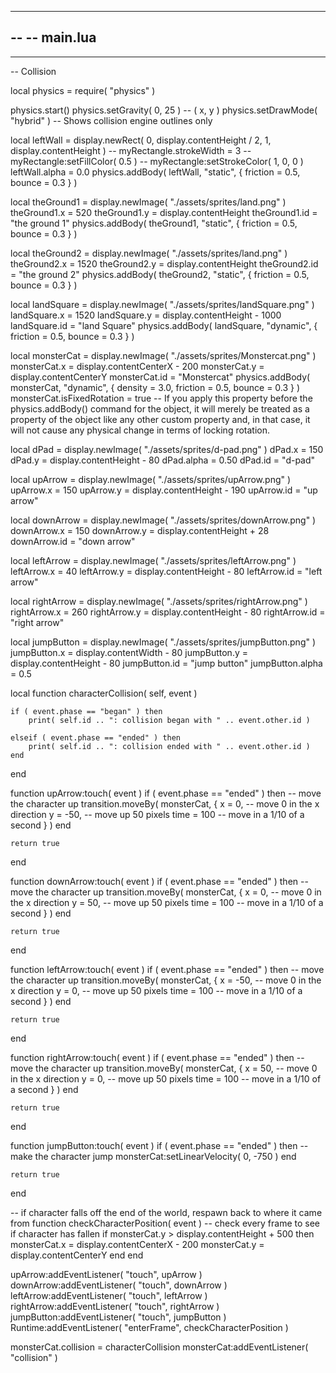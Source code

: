 
-----------------------------------------------------------------------------------------
--
-- main.lua
--
-----------------------------------------------------------------------------------------

-- Collision

local physics = require( "physics" )

physics.start()
physics.setGravity( 0, 25 ) -- ( x, y )
physics.setDrawMode( "hybrid" )   -- Shows collision engine outlines only

local leftWall = display.newRect( 0, display.contentHeight / 2, 1, display.contentHeight )
-- myRectangle.strokeWidth = 3
-- myRectangle:setFillColor( 0.5 )
-- myRectangle:setStrokeColor( 1, 0, 0 )
leftWall.alpha = 0.0
physics.addBody( leftWall, "static", { 
    friction = 0.5, 
    bounce = 0.3 
    } )

local theGround1 = display.newImage( "./assets/sprites/land.png" )
theGround1.x = 520
theGround1.y = display.contentHeight
theGround1.id = "the ground 1"
physics.addBody( theGround1, "static", { 
    friction = 0.5, 
    bounce = 0.3 
    } )

local theGround2 = display.newImage( "./assets/sprites/land.png" )
theGround2.x = 1520
theGround2.y = display.contentHeight
theGround2.id = "the ground 2"
physics.addBody( theGround2, "static", { 
    friction = 0.5, 
    bounce = 0.3 
    } )

local landSquare = display.newImage( "./assets/sprites/landSquare.png" )
landSquare.x = 1520
landSquare.y = display.contentHeight - 1000
landSquare.id = "land Square"
physics.addBody( landSquare, "dynamic", { 
    friction = 0.5, 
    bounce = 0.3 
    } )

local monsterCat = display.newImage( "./assets/sprites/Monstercat.png" )
monsterCat.x = display.contentCenterX - 200
monsterCat.y = display.contentCenterY
monsterCat.id = "Monstercat"
physics.addBody( monsterCat, "dynamic", { 
    density = 3.0, 
    friction = 0.5, 
    bounce = 0.3 
    } )
monsterCat.isFixedRotation = true -- If you apply this property before the physics.addBody() command for the object, it will merely be treated as a property of the object like any other custom property and, in that case, it will not cause any physical change in terms of locking rotation.

local dPad = display.newImage( "./assets/sprites/d-pad.png" )
dPad.x = 150
dPad.y = display.contentHeight - 80
dPad.alpha = 0.50
dPad.id = "d-pad"

local upArrow = display.newImage( "./assets/sprites/upArrow.png" )
upArrow.x = 150
upArrow.y = display.contentHeight - 190
upArrow.id = "up arrow"

local downArrow = display.newImage( "./assets/sprites/downArrow.png" )
downArrow.x = 150
downArrow.y = display.contentHeight + 28
downArrow.id = "down arrow"

local leftArrow = display.newImage( "./assets/sprites/leftArrow.png" )
leftArrow.x = 40
leftArrow.y = display.contentHeight - 80
leftArrow.id = "left arrow"

local rightArrow = display.newImage( "./assets/sprites/rightArrow.png" )
rightArrow.x = 260
rightArrow.y = display.contentHeight - 80
rightArrow.id = "right arrow"

local jumpButton = display.newImage( "./assets/sprites/jumpButton.png" )
jumpButton.x = display.contentWidth - 80
jumpButton.y = display.contentHeight - 80
jumpButton.id = "jump button"
jumpButton.alpha = 0.5
 
local function characterCollision( self, event )
 
    if ( event.phase == "began" ) then
        print( self.id .. ": collision began with " .. event.other.id )
 
    elseif ( event.phase == "ended" ) then
        print( self.id .. ": collision ended with " .. event.other.id )
    end
end

function upArrow:touch( event )
    if ( event.phase == "ended" ) then
        -- move the character up
        transition.moveBy( monsterCat, { 
        	x = 0, -- move 0 in the x direction 
        	y = -50, -- move up 50 pixels
        	time = 100 -- move in a 1/10 of a second
        	} )
    end

    return true
end

function downArrow:touch( event )
    if ( event.phase == "ended" ) then
        -- move the character up
        transition.moveBy( monsterCat, { 
        	x = 0, -- move 0 in the x direction 
        	y = 50, -- move up 50 pixels
        	time = 100 -- move in a 1/10 of a second
        	} )
    end

    return true
end

function leftArrow:touch( event )
    if ( event.phase == "ended" ) then
        -- move the character up
        transition.moveBy( monsterCat, { 
        	x = -50, -- move 0 in the x direction 
        	y = 0, -- move up 50 pixels
        	time = 100 -- move in a 1/10 of a second
        	} )
    end

    return true
end

function rightArrow:touch( event )
    if ( event.phase == "ended" ) then
        -- move the character up
        transition.moveBy( monsterCat, { 
        	x = 50, -- move 0 in the x direction 
        	y = 0, -- move up 50 pixels
        	time = 100 -- move in a 1/10 of a second
        	} )
    end

    return true
end

function jumpButton:touch( event )
    if ( event.phase == "ended" ) then
        -- make the character jump
        monsterCat:setLinearVelocity( 0, -750 )
    end

    return true
end

-- if character falls off the end of the world, respawn back to where it came from
function checkCharacterPosition( event )
    -- check every frame to see if character has fallen
    if monsterCat.y > display.contentHeight + 500 then
        monsterCat.x = display.contentCenterX - 200
        monsterCat.y = display.contentCenterY
    end
end


upArrow:addEventListener( "touch", upArrow )
downArrow:addEventListener( "touch", downArrow )
leftArrow:addEventListener( "touch", leftArrow )
rightArrow:addEventListener( "touch", rightArrow )
jumpButton:addEventListener( "touch", jumpButton )
Runtime:addEventListener( "enterFrame", checkCharacterPosition )

monsterCat.collision = characterCollision
monsterCat:addEventListener( "collision" )
